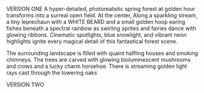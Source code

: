 VERSION ONE
A hyper-detailed, photorealistic spring forest at golden hour transforms into a surreal open field. At the center, 
Along a sparkling stream, a tiny leprechaun with a WHITE BEARD and a small golden hoop earing fishes beneath a spectral rainbow as swirling sprites and fairies dance with glowing ribbons. Cinematic spotlights, blue snowlight, and vibrant neon highlights ignite every magical detail of this fantastical forest scene.

The surrounding landscape is filled with quaint halfling houses and smoking chimneys.  The trees are carved with glowing bioluminescent mushrooms and crows and a lucky charm horsehoe.
There is streaming golden light rays cast through the towering oaks 

VERSION TWO

